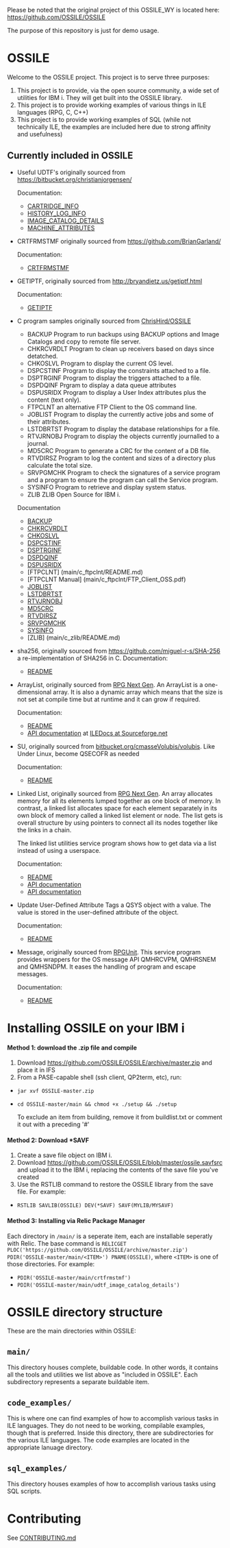 Please be noted that the original project of this OSSILE_WY is located here:
https://github.com/OSSILE/OSSILE

The purpose of this repository is just for demo usage. 

# OSSILE
Welcome to the OSSILE project. This project is to serve three purposes:
  1. This project is to provide, via the open source community, a wide set of utilities for IBM i. They will get built into the OSSILE library.
  2. This project is to provide working examples of various things in ILE languages (RPG, C, C++)
  3. This project is to provide working examples of SQL (while not technically ILE, the examples are included here due to strong affinity and usefulness)

## Currently included in OSSILE
  - Useful UDTF's originally sourced from https://bitbucket.org/christianjorgensen/

    Documentation:
      - [CARTRIDGE_INFO](main/udtf_cartridge_info/README.md)
      - [HISTORY_LOG_INFO](main/udtf_history_log_info/README.md)
      - [IMAGE_CATALOG_DETAILS](main/udtf_image_catalog_details/README.md)
      - [MACHINE_ATTRIBUTES](main/udtf_machine_attrs/README.md)
  - CRTFRMSTMF originally sourced from https://github.com/BrianGarland/

    Documentation:
      - [CRTFRMSTMF](main/crtfrmstmf/README.md)

  - GETIPTF, originally sourced from http://bryandietz.us/getiptf.html

    Documentation:
      - [GETIPTF](main/getiptf/README.md)

  - C program samples originally sourced from [ChrisHird/OSSILE](https://github.com/ChrisHird/OSSILE)

    - BACKUP Program to run backups using BACKUP options and Image Catalogs and copy to remote file server.
    - CHKRCVRDLT Program to clean up receivers based on days since detatched.
    - CHKOSLVL Program to display the current OS level.
    - DSPCSTINF Program to display the constraints attached to a file.
    - DSPTRGINF Program to display the triggers attached to a file.
    - DSPDQINF Prgram to display a data queue attributes
    - DSPUSRIDX Program to display a User Index attributes plus the content (text only).
    - FTPCLNT an alternative FTP Client to the OS command line.
    - JOBLIST Program to display the currently active jobs and some of their attributes.
    - LSTDBRTST Program to display the database relationships for a file.
    - RTVJRNOBJ Program to display the objects currently journalled to a journal.
    - MD5CRC Program to generate a CRC for the content of a DB file.
    - RTVDIRSZ Program to log the content and sizes of a directory plus calculate the total size.
    - SRVPGMCHK Program to check the signatures of a service program and a program to ensure the program can call the Service program.
    - SYSINFO Program to retrieve and display system status.
    - ZLIB ZLIB Open Source for IBM i.

    Documentation
       - [BACKUP](main/c_backup_pgm/README.md)
       - [CHKRCVRDLT](main/c_check_recvr_delete/README.md)
       - [CHKOSLVL](main/c_chk_os_lvl/README.md)
       - [DSPCSTINF](main/c_display_constraints/README.md)
       - [DSPTRGINF](main/c_display_triggers/README.md)
       - [DSPDQINF](main/c_dspdqinf/README.md)
       - [DSPUSRIDX](main/c_dspusridx/README.md)
       - [FTPCLNT] (main/c_ftpclnt/README.md)
       - [FTPCLNT Manual] (main/c_ftpclnt/FTP_Client_OSS.pdf)
       - [JOBLIST](main/c_joblist/README.md)
       - [LSTDBRTST](main/c_list_dbr/README.md)
       - [RTVJRNOBJ](main/c_list_jrn_obj/README.md)
       - [MD5CRC](main/c_md5crc/README.md)
       - [RTVDIRSZ](main/c_rtvdirsz/README.md)
       - [SRVPGMCHK](main/c_signature_verification/README.md)
       - [SYSINFO](main/c_sysinfo/README.md)
       - [ZLIB] (main/c_zlib/README.md)

  - sha256, originally sourced from https://github.com/miguel-r-s/SHA-256
    a re-implementation of SHA256 in C.
    Documentation:
      - [README](main/sha256/readme.md)

  - ArrayList, originally sourced from [RPG Next Gen](http://rpgnextgen.com).
    An ArrayList is a one-dimensional array. It is also a dynamic array which
    means that the size is not set at compile time but at runtime and it can
    grow if required.

    Documentation:
      - [README](main/arraylist/README.md)
      - [API documentation](http://iledocs.sourceforge.net/docs/index.php?program=/QSYS.LIB/SCHMIDTM.LIB/QRPGLESRC.FILE/ARRAYLIST.MBR) at [ILEDocs at Sourceforge.net](http://iledocs.sourceforge.net)

  - SU, originally sourced from [bitbucket.org/cmasseVolubis/volubis](https://bitbucket.org/cmasseVolubis/volubis).
    Like Under Linux, become QSECOFR as needed

    Documentation:
      - [README](main/su/readme.md)

  - Linked List, originally sourced from [RPG Next Gen](http://rpgnextgen.com).
    An array allocates memory for all its elements lumped together as one block 
    of memory. In contrast, a linked list allocates space for each element 
    separately in its own block of memory called a linked list element or node. 
    The list gets is overall structure by using pointers to connect all its 
    nodes together like the links in a chain.
    
    The linked list utilities service program shows how to get data via a list
    instead of using a userspace.
    
    Documentation:
      - [README](main/linkedlist/README.md)
      - [API documentation](http://iledocs.sourceforge.net/docs/index.php?program=/QSYS.LIB/FIST1.LIB/QRPGLESRC.FILE/LLIST.MBR)
      - [API documentation](http://iledocs.sourceforge.net/docs/index.php?program=/QSYS.LIB/FIST1.LIB/QRPGLESRC.FILE/LUTIL.MBR)

  - Update User-Defined Attribute
    Tags a QSYS object with a value. The value is stored in the user-defined
    attribute of the object.
    
    Documentation:
      - [README](main/updusrattr/README.md)

  - Message, originally sourced from [RPGUnit](http://rpgunit.sourceforge.net).
    This service program provides wrappers for the OS message API QMHRCVPM, QMHRSNEM
    and QMHSNDPM. It eases the handling of program and escape messages.
    
    Documentation:
      - [README](main/message/README.md)

# Installing OSSILE on your IBM i
#### Method 1: download the .zip file and compile
1. Download https://github.com/OSSILE/OSSILE/archive/master.zip and place it in IFS
2. From a PASE-capable shell (ssh client, QP2term, etc), run:
  * ``jar xvf OSSILE-master.zip``
  * ``cd OSSILE-master/main && chmod +x ./setup && ./setup``

    To exclude an item from building, remove it from buildlist.txt or comment it out with a preceding '#'

#### Method 2: Download *SAVF
1. Create a save file object on IBM i.
2. Download https://github.com/OSSILE/OSSILE/blob/master/ossile.savfsrc and upload it to the IBM i, replacing the contents of the save file you've created
2. Use the RSTLIB command to restore the OSSILE library from the save file. For example:
  * ``RSTLIB SAVLIB(OSSILE) DEV(*SAVF) SAVF(MYLIB/MYSAVF)``

#### Method 3: Installing via Relic Package Manager
Each directory in `/main/` is a seperate item, each are installable seperatly with Relic. The base command is `RELICGET PLOC('https://github.com/OSSILE/OSSILE/archive/master.zip') PDIR('OSSILE-master/main/<ITEM>') PNAME(OSSILE)`, where `<ITEM>` is one of those directories. For example:

* `PDIR('OSSILE-master/main/crtfrmstmf')`
* `PDIR('OSSILE-master/main/udtf_image_catalog_details')`

# OSSILE directory structure
These are the main directories within OSSILE:
## ``main/``
 This directory houses complete, buildable code. In other words, it contains all the tools and utilities we list above as "included in OSSILE".
 Each subdirectory represents a separate buildable item.
## ``code_examples/``
 This is where one can find examples of how to accomplish various tasks in ILE languages. They do not need to be working, compilable examples, though that is preferred.
 Inside this directory, there are subdirectories for the various ILE languages. The code examples are located in the appropriate lanuage directory.
## ``sql_examples/``
 This directory houses examples of how to accomplish various tasks using SQL scripts.

# Contributing
See [CONTRIBUTING.md](CONTRIBUTING.md)
